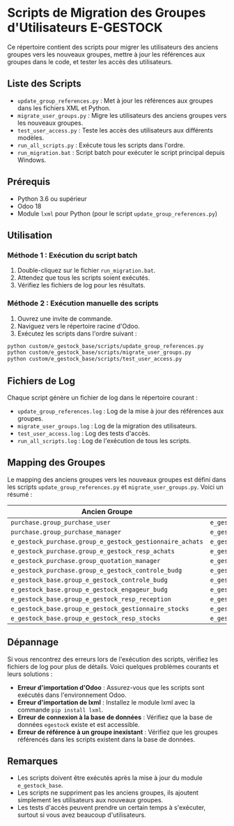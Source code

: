 # Scripts de Migration des Groupes d'Utilisateurs E-GESTOCK

Ce répertoire contient des scripts pour migrer les utilisateurs des anciens groupes vers les nouveaux groupes, mettre à jour les références aux groupes dans le code, et tester les accès des utilisateurs.

## Liste des Scripts

- `update_group_references.py` : Met à jour les références aux groupes dans les fichiers XML et Python.
- `migrate_user_groups.py` : Migre les utilisateurs des anciens groupes vers les nouveaux groupes.
- `test_user_access.py` : Teste les accès des utilisateurs aux différents modèles.
- `run_all_scripts.py` : Exécute tous les scripts dans l'ordre.
- `run_migration.bat` : Script batch pour exécuter le script principal depuis Windows.

## Prérequis

- Python 3.6 ou supérieur
- Odoo 18
- Module `lxml` pour Python (pour le script `update_group_references.py`)

## Utilisation

### Méthode 1 : Exécution du script batch

1. Double-cliquez sur le fichier `run_migration.bat`.
2. Attendez que tous les scripts soient exécutés.
3. Vérifiez les fichiers de log pour les résultats.

### Méthode 2 : Exécution manuelle des scripts

1. Ouvrez une invite de commande.
2. Naviguez vers le répertoire racine d'Odoo.
3. Exécutez les scripts dans l'ordre suivant :

```bash
python custom/e_gestock_base/scripts/update_group_references.py
python custom/e_gestock_base/scripts/migrate_user_groups.py
python custom/e_gestock_base/scripts/test_user_access.py
```

## Fichiers de Log

Chaque script génère un fichier de log dans le répertoire courant :

- `update_group_references.log` : Log de la mise à jour des références aux groupes.
- `migrate_user_groups.log` : Log de la migration des utilisateurs.
- `test_user_access.log` : Log des tests d'accès.
- `run_all_scripts.log` : Log de l'exécution de tous les scripts.

## Mapping des Groupes

Le mapping des anciens groupes vers les nouveaux groupes est défini dans les scripts `update_group_references.py` et `migrate_user_groups.py`. Voici un résumé :

| Ancien Groupe | Nouveau Groupe |
|---------------|----------------|
| `purchase.group_purchase_user` | `e_gestock_base.group_e_gestock_purchase_user` |
| `purchase.group_purchase_manager` | `e_gestock_base.group_e_gestock_purchase_manager` |
| `e_gestock_purchase.group_e_gestock_gestionnaire_achats` | `e_gestock_base.group_e_gestock_purchase_user` |
| `e_gestock_purchase.group_e_gestock_resp_achats` | `e_gestock_base.group_e_gestock_purchase_manager` |
| `e_gestock_purchase.group_quotation_manager` | `e_gestock_base.group_e_gestock_quotation_manager` |
| `e_gestock_purchase.group_e_gestock_controle_budg` | `e_gestock_base.group_e_gestock_budget_controller` |
| `e_gestock_base.group_e_gestock_controle_budg` | `e_gestock_base.group_e_gestock_budget_controller` |
| `e_gestock_base.group_e_gestock_engageur_budg` | `e_gestock_base.group_e_gestock_budget_engager` |
| `e_gestock_base.group_e_gestock_resp_reception` | `e_gestock_base.group_e_gestock_reception_manager` |
| `e_gestock_base.group_e_gestock_gestionnaire_stocks` | `e_gestock_base.group_e_gestock_inventory_user` |
| `e_gestock_base.group_e_gestock_resp_stocks` | `e_gestock_base.group_e_gestock_inventory_manager` |

## Dépannage

Si vous rencontrez des erreurs lors de l'exécution des scripts, vérifiez les fichiers de log pour plus de détails. Voici quelques problèmes courants et leurs solutions :

- **Erreur d'importation d'Odoo** : Assurez-vous que les scripts sont exécutés dans l'environnement Odoo.
- **Erreur d'importation de lxml** : Installez le module lxml avec la commande `pip install lxml`.
- **Erreur de connexion à la base de données** : Vérifiez que la base de données `egestock` existe et est accessible.
- **Erreur de référence à un groupe inexistant** : Vérifiez que les groupes référencés dans les scripts existent dans la base de données.

## Remarques

- Les scripts doivent être exécutés après la mise à jour du module `e_gestock_base`.
- Les scripts ne suppriment pas les anciens groupes, ils ajoutent simplement les utilisateurs aux nouveaux groupes.
- Les tests d'accès peuvent prendre un certain temps à s'exécuter, surtout si vous avez beaucoup d'utilisateurs.
